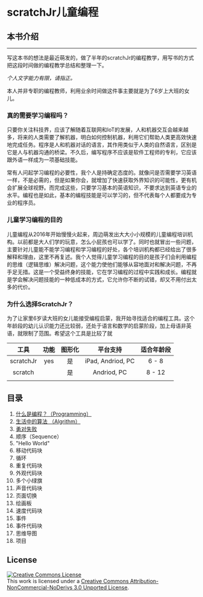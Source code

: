 # scratchJr儿童编程

## 本书介绍
---
写这本书的想法是最近萌发的，做了半年的scratchJr的编程教学，用写书的方式把这段时间做的编程教学总结和整理一下。

_个人文字能力有限，请指正。_

本人并非专职的编程教师，利用业余时间做这件事主要就是为了6岁上大班的女儿。

### 真的需要学习编程吗？
只要你关注科技界，应该了解随着互联网和IoT的发展，人和机器交互会越来越多，将来的人类需要了解机器，明白如何控制机器，利用它们帮助人类更高效快速地完成任务。程序是人和机器对话的语言，其作用类似于人类的自然语言，区别是它是人与机器沟通的桥梁。不久后，编写程序不应该是软件工程师的专利，它应该跟外语一样成为一项基础技能。

常有人问起学习编程的必要性，我个人是持确定态度的。就像问是否需要学习英语一样，不是必需的，但是如果你会，就增加了快速获取外界知识的可能性，更有机会扩展全球视野。而完成这些，只要学习基本的英语知识，不要求达到英语专业的水平。编程也是如此，基本的编程技能是可以学习的，但不代表每个人都要成为专业的程序员。

### 儿童学习编程的目的
儿童编程从2016年开始慢慢火起来，周边萌发出大大小小规模的儿童编程培训机构。以前都是大人们学的玩意，怎么小屁孩也可以学了。同时也就冒出一些问题，主要针对儿童能不能学习编程和学习编程的好处，各个培训机构都已经给出了很多解释和理由，这里不再复述。我个人觉得儿童学习编程的目的是孩子们会利用编程的思维（逻辑思维）解决问题，这个能力使他们能够从容地面对和解决问题，不再手足无措。这是一个受益终身的技能，它在学习编程的过程中实践和成长。编程就是学会解决问题技能的一种低成本的方式，它允许你不断的试错，却又不用付出太多的代价。

### 为什么选择ScratchJr？
为了让家里6岁读大班的女儿能接受编程启蒙，我开始寻找适合的编程工具。这个年龄段的幼儿认识能力还比较弱，还处于语言和数学的启蒙阶段，加上母语非英语，就限制了范围。希望这个工具是比较了就

|工具        |功能       |图形化   |平台支持    |适合年龄段|
|:---------:|:---------:|:------:|:--------:|:-------:|
|scratchJr  |yes        |是   |iPad, Andriod, PC   | 6 - 8 |
|scratch    |           |是   |Andriod, PC         | 8 - 12 |
|   |   |   |   |   |

## 目录

1. [什么是编程？（Programming）](/chapters/chapter1.md)
2. [生活中的算法 （Algrithm）](#)
3. [勇对失败](#)
3. 顺序（Sequence）
4. "Hello World"
5. 移动代码块
6. 循环
7. 重复代码块
8. 外观代码块
9. 多个小绿旗
10. 声音代码块
11. 页面切换
12. 绘画板
13. 速度代码块
14. 事件
15. 事件代码块
16. 思维导图
16. 项目

## License
<a rel="license" href="http://creativecommons.org/licenses/by-nc-nd/3.0/"><img alt="Creative Commons License" style="border-width:0" src="https://i.creativecommons.org/l/by-nc-nd/3.0/88x31.png" /></a><br />This work is licensed under a <a rel="license" href="http://creativecommons.org/licenses/by-nc-nd/3.0/">Creative Commons Attribution-NonCommercial-NoDerivs 3.0 Unported License</a>.
